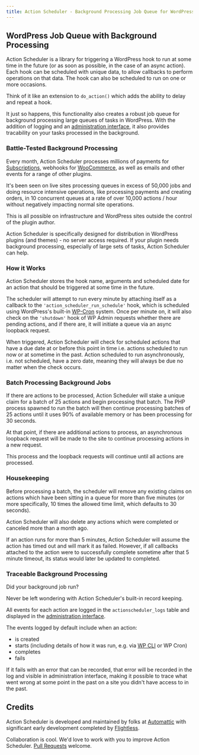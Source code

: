 ```yaml
---
title: Action Scheduler - Background Processing Job Queue for WordPress
---
```

## WordPress Job Queue with Background Processing

Action Scheduler is a library for triggering a WordPress hook to run at some time in the future (or as soon as possible, in the case of an async action). Each hook can be scheduled with unique data, to allow callbacks to perform operations on that data. The hook can also be scheduled to run on one or more occasions.

Think of it like an extension to `do_action()` which adds the ability to delay and repeat a hook.

It just so happens, this functionality also creates a robust job queue for background processing large queues of tasks in WordPress. With the addition of logging and an [administration interface](/admin/), it also provides tracability on your tasks processed in the background.

### Battle-Tested Background Processing

Every month, Action Scheduler processes millions of payments for [Subscriptions](https://woocommerce.com/products/woocommerce-subscriptions/), webhooks for [WooCommerce](https://wordpress.org/plugins/woocommerce/), as well as emails and other events for a range of other plugins.

It's been seen on live sites processing queues in excess of 50,000 jobs and doing resource intensive operations, like processing payments and creating orders, in 10 concurrent queues at a rate of over 10,000 actions / hour without negatively impacting normal site operations.

This is all possible on infrastructure and WordPress sites outside the control of the plugin author.

Action Scheduler is specifically designed for distribution in WordPress plugins (and themes) - no server access required. If your plugin needs background processing, especially of large sets of tasks, Action Scheduler can help.

### How it Works

Action Scheduler stores the hook name, arguments and scheduled date for an action that should be triggered at some time in the future.

The scheduler will attempt to run every minute by attaching itself as a callback to the `'action_scheduler_run_schedule'` hook, which is scheduled using WordPress's built-in [WP-Cron](http://codex.wordpress.org/Function_Reference/wp_cron) system. Once per minute on, it will also check on the `'shutdown'` hook of WP Admin requests whether there are pending actions, and if there are, it will initiate a queue via an async loopback request.

When triggered, Action Scheduler will check for scheduled actions that have a due date at or before this point in time i.e. actions scheduled to run now or at sometime in the past. Action scheduled to run asynchronously, i.e. not scheduled, have a zero date, meaning they will always be due no matter when the check occurs.

### Batch Processing Background Jobs

If there are actions to be processed, Action Scheduler will stake a unique claim for a batch of 25 actions and begin processing that batch. The PHP process spawned to run the batch will then continue processing batches of 25 actions until it uses 90% of available memory or has been processing for 30 seconds.

At that point, if there are additional actions to process, an asynchronous loopback request will be made to the site to continue processing actions in a new request.

This process and the loopback requests will continue until all actions are processed.

### Housekeeping

Before processing a batch, the scheduler will remove any existing claims on actions which have been sitting in a queue for more than five minutes (or more specifically, 10 times the allowed time limit, which defaults to 30 seconds).

Action Scheduler will also delete any actions which were completed or canceled more than a month ago.

If an action runs for more than 5 minutes, Action Scheduler will assume the action has timed out and will mark it as failed. However, if all callbacks attached to the action were to successfully complete sometime after that 5 minute timeout, its status would later be updated to completed.

### Traceable Background Processing

Did your background job run?

Never be left wondering with Action Scheduler's built-in record keeping.

All events for each action are logged in the `actionscheduler_logs` table and displayed in the [administration interface](/admin/).

The events logged by default include when an action:
 * is created
 * starts (including details of how it was run, e.g. via [WP CLI](/wp-cli/) or WP Cron)
 * completes
 * fails

If it fails with an error that can be recorded, that error will be recorded in the log and visible in administration interface, making it possible to trace what went wrong at some point in the past on a site you didn't have access to in the past.

## Credits

Action Scheduler is developed and maintained by folks at [Automattic](http://automattic.com/) with significant early development completed by [Flightless](https://flightless.us/).

Collaboration is cool. We'd love to work with you to improve Action Scheduler. [Pull Requests](https://github.com/woocommerce/action-scheduler/pulls) welcome.
